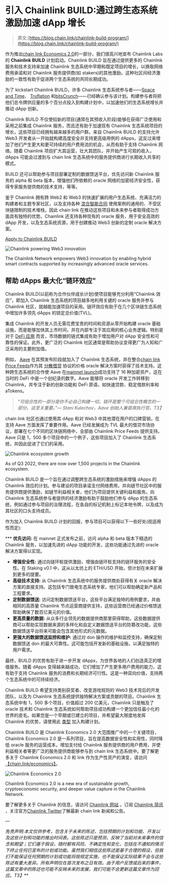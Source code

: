 # 引入 Chainlink BUILD:通过跨生态系统激励加速 dApp 增长

> 原文:[https://blog.chain.link/chainlink-build-program/](https://blog.chain.link/chainlink-build-program/)

作为推出[chain link Economics 2.0](https://chain.link/economics)的一部分，我们很高兴地宣布 Chainlink Labs 的 **Chainlink BUILD** 计划启动。Chainlink BUILD 旨在通过提供更多的 Chainlink 服务和技术支持来加速 Chainlink 生态系统中早期和既定项目的增长，以换取网络费用承诺和对 Chainlink 服务提供商(如 stakers)的其他激励。这种社区间经济激励的一致性有助于促进两个生态系统的共同长期成功。

为了 kickstart Chainlink BUILD，许多 Chainlink 生态系统参与者——[Space and Time](https://www.spaceandtime.io/blog/chainlink-build-program)、 [Truflation](https://www.truflation.com/blog/truflation-joins-chainlink-build-program) 和[bitsCrunch](https://bitscrunch.com/blogs/bitscrunch-x-chainlink)——已经确认参与该计划。构建参与者将把他们总令牌供应量的多个百分点投入到构建计划中，以加速他们的生态系统增长并推动 dApp 创新。

Chainlink BUILD 不仅使较新的项目(通常在其预收入阶段)能够在获得广泛使用和采用之前集成 Chainlink 服务，而且还有助于加速现有 Chainlink 生态系统项目的增长，这些项目已经拥有越来越多的用户群。来自 Chainlink BUILD 的支持允许 Web3 开发者从一开始就构建高度安全并支持更高级用例的 dApps，这反过来增加了他们产生更大和更可持续的用户费用流的机会，从而有助于支持 Chainlink 网络。随着 Chainlink 项目扩大其运营，壮大其团队，并开始产生可观的收入，dApps 可能会过渡到与 chain link 生态系统中的服务提供商进行长期收入共享的模式。

BUILD 还可以帮助参与项目部署定制的数据馈送平台，优先访问新 Chainlink 服务的 alpha 和 beta 版本，增强他们所依赖的 oracle 网络的加密经济安全性，获得专家服务提供商的技术支持，等等。

鉴于 Chainlink 拥有跨 Web2 和 Web3 的快速扩展的用户生态系统、充满活力的构建者和主题专家社区，以及支持各种 [混合智能合同](https://blog.chain.link/hybrid-smart-contracts-explained/) 使用案例的通用的、不受区块链限制的技术堆栈，因此 chain link 在推动这些项目和未来参与者取得成功方面具有独特的优势。Chainlink 还支持各种现有的 oracle 服务，用于安全高效的 dApp 开发，以及生态系统资源，用于创建推动 Web3 创新的定制 oracle 解决方案。

[Apply to Chainlink BUILD](https://docs.google.com/forms/d/e/1FAIpQLSciJKkVo28bN6RMsQa0Am8LpTwhOgN5gIeWZZ8rflUDzOHN-g/viewform)

![Chainlink powering Web3 innovation](../Images/a2e40653fea383bf57884cf44b705534.png)

<figcaption id="caption-attachment-4637" class="wp-caption-text">The Chainlink Network empowers Web3 innovation by enabling hybrid smart contracts supported by increasingly advanced oracle services.</figcaption>



## 帮助 dApps 最大化“链环效应”

Chainlink BUILD(以前称为合作伙伴成长计划)使项目能够充分利用“Chainlink 效应”，即加入 Chainlink 生态系统的项目越多地利用关键的 oracle 服务并参与 Chainlink 社区，就越能加速项目的采用。链环效应有助于在几个区块链生态系统中增加许多领先 dApps 的锁定总价值(TVL)。

集成 Chainlink 的开发人员无需花费宝贵的时间和资源从零开始构建 oracle 基础设施，而是能够加快其上市时间，并在内部专注于其应用的核心业务逻辑。特别是对于 [DeFi 应用](https://chain.link/education/defi) 而言，市场数据的链式集成有助于增加用户对 dApp 安全性和可靠性的保证。此外，更广泛的 Chainlink 社区通常是帮助协议变得更广为人知和广泛采用的主要附加值。

例如， [Aave](https://aave.com) 在其预发布阶段就加入了 Chainlink 生态系统，并在整合[chain link Price Feeds](https://data.chain.link/)作为其 [分散借贷](https://blog.chain.link/decentralized-money-markets/) 协议的价格 oracle 解决方案时获得了技术支持。这种跨生态系统的合作使 Aave 在[mainnet launch](https://aave.substack.com/p/pop-the-champagne-aave-protocol-is)成功支持了 16 种加密资产，这在当时的 DeFi 中是一个创纪录的数字。Aave 能够将 oracle 开发工作转移到 Chainlink，并专注于新的创新功能和 DeFi 原语，如快速贷款、稳定借款利率和 aTokens。

> *“可组合性的一部分是你不必自己构建一切。链环是整个可组合性概念的一部分。这至关重要。”— Stani Kulechov，Aave 创始人兼首席执行官。T3】*

chain link 社区也通过使用其 dApp 和对 Web3 中其他潜在用户的口碑营销，在支持 Aave 方面发挥了重要作用。Aave 已经发展成为 TVL 最大的借贷市场协议，部署在七个不同的区块链网络中，全部由 Chainlink Price Feeds 提供支持。Aave 只是 1，500 多个项目中的一个例子，这些项目加入了 Chainlink 生态系统，并因此促进了它们的采用。

![Chainlink ecosystem growth](../Images/6bae70a7344689c4409c127922a69c00.png)

<figcaption id="caption-attachment-4602" class="wp-caption-text">As of Q3 2022, there are now over 1,500 projects in the Chainlink ecosystem.</figcaption>



Chainlink BUILD 是一个旨在通过调整跨生态系统的激励措施来增强 dApps 的 Chainlink 效应的计划。参与建设的项目承诺支付网络费用，并向链节社区中的服务提供商提供激励，如链节利益相关者，他们为项目提供关键利益和服务。向 Chainlink 生态系统参与者提供的经济激励有助于鼓励他们参与 dApp 的生态系统，例如通过参与项目的治理流程，在各自的标记机制上标记本地令牌，以及成为其社区的口头支持成员。

作为加入 Chainlink BUILD 计划的回报，参与项目可以获得以下一些好处(视适用性而定):

 ***   **优先访问:** 在 mainnet 正式发布之前，访问 alpha 和 beta 版本下精选的 Chainlink 服务，以加速先进的 dApp 功能的开发，这些功能通过先进的 oracle 解决方案得以实现。
*   **增强安全性:** 通过向链环桩提供激励，增强由链环桩支持的链环服务的安全性。在 Staking v0.1 中，这从以太坊上的 ETH/USD 开始，但计划在未来扩展到更多的提要。
*   **高级技术支持:** 从 Chainlink 生态系统中的服务提供商处获得有关 oracle 解决方案的直接支持。这包括专门致电生态系统专家，他们可以帮助确定新产品和工程要求。
*   **定制数据馈送:** 访问定制数据馈送平台，这些平台满足独特的用例要求，并由相同的高质量 Chainlink 节点运营商提供支持，这些运营商已经通过价格馈送帮助确保了数百亿美元的价值。
*   **更高质量的数据:** 从众多行业领先的数据提供商那里获得帮助，这些数据提供商可以帮助实现数据来源的多样化和自定义数据馈送平台的防篡改功能，这些数据馈送平台将来可能会包含其他形式的元数据。
*   **更强大的数据馈送监控和维护:** 通过对 don 操作的维护和监控支持，确保定制数据馈送 don 的最大可靠性。这可能包括开发新的基础设施，以满足独特的用户需求。

最终，BUILD 的优势有助于进一步开发 dApps，为世界各地的人们创造真正的增值服务。随着 dApps 变得越来越成功，它们增加了产生更多用户费用的能力，这有助于支持 Chainlink 服务的消费和长期经济可行性。这是一种双向价值，支持两个生态系统中的可持续经济。

Chainlink BUILD 希望支持类别获奖者、改变游戏规则的 Web3 技术背后的开发团队，以及为 Chainlink 生态系统提供独特解决方案或贡献的项目。Chainlink 生态系统中有 1，500 多个项目，价值超过 200 亿美元，Chainlink 只是触及了 oracle 技术和 Chainlink 生态系统如何帮助项目成功构建一个更加信任最小化的世界的皮毛。如果您是一个早期或已建立的项目，并希望最大限度地发挥 Chainlink 的优势，请使用此 [类型](https://docs.google.com/forms/d/e/1FAIpQLSciJKkVo28bN6RMsQa0Am8LpTwhOgN5gIeWZZ8rflUDzOHN-g/viewform) 加入构建计划。

Chainlink BUILD 是 Chainlink Economics 2.0 大范围推广中的一个关键项目，Chainlink Economics 2.0 是一系列项目，旨在提高数据安全性和实用性，同时降低 oracle 服务的运营成本，增加支付给 Chainlink 服务提供商的用户费用，并使利益相关者等更广泛的服务提供商能够参与到 chain link 生态系统中。要了解更多关于 Chainlink Economics 2.0 和 link 作为生产性资产的演变，请访问[【chain.link/economics】](https://chain.link/economics)。

![Chainlink Economics 2.0](../Images/98b90c2158d40b80a607803e3e25b85e.png)

<figcaption id="caption-attachment-4600" class="wp-caption-text">Chainlink Economics 2.0 is a new era of sustainable growth, cryptoeconomic security, and deeper value capture in the Chainlink Network.</figcaption>



要了解更多关于 Chainlink 的信息，请访问 [Chainlink 网站](https://chain.link/) ，订阅 [Chainlink 简讯](https://pages.chain.link/subscribe?utm_medium=referral&utm_source=chainlink-blog&utm_content=build) ，关注官方[Chainlink Twitter](https://twitter.com/chainlink)了解最新 chain link 新闻和公告。

—

*免责声明:本文仅供参考，包含关于未来的陈述，包括预期的计划和功能、开发以及这些计划和功能的推出时间表。这些陈述只是预测，反映了当前对未来事件的信念和期望；它们基于假设，随时都有风险、不确定性和变化，包括在不通知的情况下终止任何已宣布的计划或功能。虽然我们相信这些陈述是基于合理的假设，但我们不能保证任何预期的计划或功能将按规定实施，也不能保证实际结果不会与这些陈述有重大差异。所有声明仅在首次发布之日有效。由于用户反馈或后来的事件，这篇文章中的陈述也可能不反映未来的发展，我们可能不会更新这篇文章作为回应。T3】***